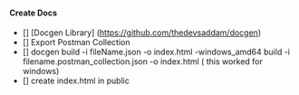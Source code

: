 #### Create Docs

- [] [Docgen Library] (https://github.com/thedevsaddam/docgen)
- [] Export Postman Collection
- [] docgen build -i fileName.json -o index.html
 -windows_amd64 build -i filename.postman_collection.json -o index.html  ( this worked for windows)
- [] create index.html in public
